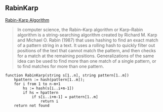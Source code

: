 ## RabinKarp

[Rabin-Karp Algorithm](https://en.wikipedia.org/wiki/Rabin%E2%80%93Karp_algorithm)

> In computer science, the Rabin–Karp algorithm or Karp–Rabin algorithm is a string-searching algorithm created by Richard M. Karp and Michael O. Rabin (1987) that uses hashing to find an exact match of a pattern string in a text. It uses a rolling hash to quickly filter out positions of the text that cannot match the pattern, and then checks for a match at the remaining positions. Generalizations of the same idea can be used to find more than one match of a single pattern, or to find matches for more than one pattern.

```
function RabinKarp(string s[1..n], string pattern[1..m])
    hpattern := hash(pattern[1..m]);
    for i from 1 to n-m+1
        hs := hash(s[i..i+m-1])
        if hs = hpattern
            if s[i..i+m-1] = pattern[1..m]
                return i
    return not found
```